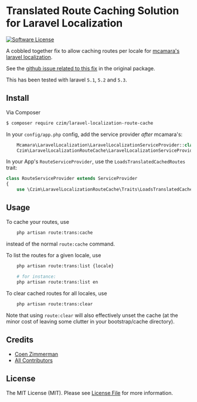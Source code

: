 # Translated Route Caching Solution for Laravel Localization

[![Software License][ico-license]](LICENSE.md)

A cobbled together fix to allow caching routes per locale for [mcamara's laravel localization](https://github.com/mcamara/laravel-localization). 

See the [github issue related to this fix](https://github.com/mcamara/laravel-localization/issues/201) in the original package.

This has been tested with laravel `5.1`, `5.2` and `5.3`.

## Install

Via Composer

``` bash
$ composer require czim/laravel-localization-route-cache
```

In your `config/app.php` config, add the service provider *after* mcamara's:

``` php
    Mcamara\LaravelLocalization\LaravelLocalizationServiceProvider::class,
    Czim\LaravelLocalizationRouteCache\LaravelLocalizationServiceProvider::class,
```

In your App's `RouteServiceProvider`, use the `LoadsTranslatedCachedRoutes` trait:

``` php
class RouteServiceProvider extends ServiceProvider
{
    use \Czim\LaravelLocalizationRouteCache\Traits\LoadsTranslatedCachedRoutes;
```

## Usage

To cache your routes, use 

``` bash
    php artisan route:trans:cache
```

instead of the normal `route:cache` command.

To list the routes for a given locale, use 

``` bash
    php artisan route:trans:list {locale}
    
    # for instance:
    php artisan route:trans:list en
```

To clear cached routes for all locales, use

``` bash
    php artisan route:trans:clear
```

Note that using `route:clear` will also effectively unset the cache (at the minor cost of leaving some clutter in your bootstrap/cache directory).  


## Credits

- [Coen Zimmerman][link-author]
- [All Contributors][link-contributors]

## License

The MIT License (MIT). Please see [License File](LICENSE.md) for more information.

[ico-version]: https://img.shields.io/packagist/v/czim/laravel-localization-route-cache.svg?style=flat-square
[ico-license]: https://img.shields.io/badge/license-MIT-brightgreen.svg?style=flat-square
[ico-downloads]: https://img.shields.io/packagist/dt/czim/laravel-localization-route-cache.svg?style=flat-square

[link-packagist]: https://packagist.org/packages/czim/laravel-localization-route-cache
[link-downloads]: https://packagist.org/packages/czim/laravel-localization-route-cache
[link-author]: https://github.com/czim
[link-contributors]: ../../contributors
